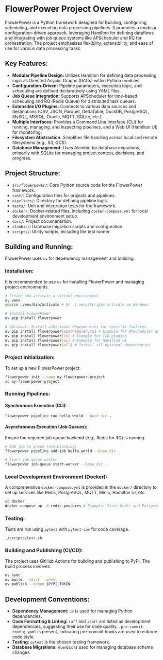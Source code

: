 # FlowerPower Project Overview

FlowerPower is a Python framework designed for building, configuring, scheduling, and executing data processing pipelines. It promotes a modular, configuration-driven approach, leveraging Hamilton for defining dataflows and integrating with job queue systems like APScheduler and RQ for orchestration. The project emphasizes flexibility, extensibility, and ease of use for various data processing tasks.

## Key Features:
*   **Modular Pipeline Design:** Utilizes Hamilton for defining data processing logic as Directed Acyclic Graphs (DAGs) within Python modules.
*   **Configuration-Driven:** Pipeline parameters, execution logic, and scheduling are defined declaratively using YAML files.
*   **Job Queue Integration:** Supports APScheduler for time-based scheduling and RQ (Redis Queue) for distributed task queues.
*   **Extensible I/O Plugins:** Connects to various data sources and destinations (CSV, JSON, Parquet, DeltaTable, DuckDB, PostgreSQL, MySQL, MSSQL, Oracle, MQTT, SQLite, etc.).
*   **Multiple Interfaces:** Provides a Command Line Interface (CLI) for running, managing, and inspecting pipelines, and a Web UI (Hamilton UI) for monitoring.
*   **Filesystem Abstraction:** Simplifies file handling across local and remote filesystems (e.g., S3, GCS).
*   **Database Management:** Uses Alembic for database migrations, primarily with SQLite for managing project context, decisions, and progress.

## Project Structure:
*   `src/flowerpower/`: Core Python source code for the FlowerPower framework.
*   `conf/`: Configuration files for projects and pipelines.
*   `pipelines/`: Directory for defining pipeline logic.
*   `tests/`: Unit and integration tests for the framework.
*   `docker/`: Docker-related files, including `docker-compose.yml` for local development environment setup.
*   `docs/`: Project documentation.
*   `alembic/`: Database migration scripts and configuration.
*   `scripts/`: Utility scripts, including the test runner.

## Building and Running:

FlowerPower uses `uv` for dependency management and building.

### Installation:
It is recommended to use `uv` for installing FlowerPower and managing project environments.

```bash
# Create and activate a virtual environment
uv venv
source .venv/bin/activate # Or .\.venv\Scripts\activate on Windows

# Install FlowerPower
uv pip install flowerpower

# Optional: Install additional dependencies for specific features
uv pip install flowerpower[apscheduler,rq] # Example for APScheduler and RQ
uv pip install flowerpower[io] # Example for I/O plugins
uv pip install flowerpower[ui] # Example for Hamilton UI
uv pip install flowerpower[all] # Install all optional dependencies
```

### Project Initialization:
To set up a new FlowerPower project:

```bash
flowerpower init --name my-flowerpower-project
cd my-flowerpower-project
```

### Running Pipelines:

#### Synchronous Execution (CLI):
```bash
flowerpower pipeline run hello_world --base_dir .
```

#### Asynchronous Execution (Job Queues):
Ensure the required job queue backend (e.g., Redis for RQ) is running.

```bash
# Add job to queue (non-blocking)
flowerpower pipeline add-job hello_world --base_dir .

# Start job queue worker
flowerpower job-queue start-worker --base_dir .
```

### Local Development Environment (Docker):
A comprehensive `docker-compose.yml` is provided in the `docker/` directory to set up services like Redis, PostgreSQL, MQTT, Minio, Hamilton UI, etc.

```bash
cd docker
docker-compose up -d redis postgres # Example: Start Redis and PostgreSQL
```

### Testing:
Tests are run using `pytest` with `pytest-cov` for code coverage.

```bash
./scripts/test.sh
```

### Building and Publishing (CI/CD):
The project uses GitHub Actions for building and publishing to PyPI. The build process involves:

```bash
uv sync
uv build --sdist --wheel
uv publish --token $PYPI_TOKEN
```

## Development Conventions:
*   **Dependency Management:** `uv` is used for managing Python dependencies.
*   **Code Formatting & Linting:** `ruff` and `isort` are listed as development dependencies, suggesting their use for code quality. `.pre-commit-config.yaml` is present, indicating pre-commit hooks are used to enforce code style.
*   **Testing:** `pytest` is the chosen testing framework.
*   **Database Migrations:** `Alembic` is used for managing database schema changes.
